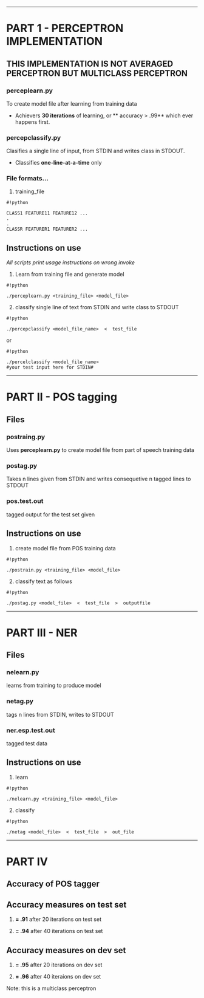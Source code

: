 ------------------------------------------------------------------------------------------------------------------------------------------
# PART 1  - PERCEPTRON  IMPLEMENTATION #

## THIS IMPLEMENTATION IS NOT AVERAGED PERCEPTRON BUT MULTICLASS PERCEPTRON ##

### perceplearn.py ###

To create model file after learning from training data

* Achievers **30 iterations** of learning, or ** accuracy > .99** which ever happens first.

### percepclassify.py ###

Clasifies a single line of input, from STDIN and writes class in STDOUT.

* Classifies **one-line-at-a-time** only

### File formats... ###

1. training_file 

```
#!python

CLASS1 FEATURE11 FEATURE12 ...
.
.
CLASSR FEATURER1 FEATURER2 ...

```
## Instructions on use ##
*All scripts print usage instructions on wrong invoke*

1. Learn from training file and generate model


```
#!python

./perceplearn.py <training_file> <model_file>
```
2. classify single line of text from STDIN and write class to STDOUT

```
#!python

./percepclassify <model_file_name>  <  test_file
```
or

```
#!python

./percelclassify <model_file_name>  
#your test input here for STDIN#
```

----------------------------------------------------------------------------------------------------------------------------
# PART II - POS tagging #

## Files ##

### postraing.py ###

Uses **perceplearn.py** to create model file from part of speech training data

### postag.py ###

Takes n lines given from STDIN and writes consequetive n tagged lines to STDOUT

### pos.test.out ###

tagged output for the test set given

## Instructions on use ##

1. create model file from POS training data


```
#!python

./postrain.py <training_file> <model_file>

```
 
2. classify text as follows


```
#!python

./postag.py <model_file>  <  test_file  >  outputfile 
```
-------------------------------------------------------------------------------------------------------------------------------------------
# PART III - NER #


## Files ##

### nelearn.py ###

learns from training to produce model

### netag.py ###

tags n lines from STDIN, writes to STDOUT

### ner.esp.test.out ###

tagged test data

## Instructions on use ##

1. learn


```
#!python

./nelearn.py <training_file> <model_file>
```

2. classify


```
#!python

./netag <model_file>  <  test_file  >  out_file
```
-----------------------------------------------------------------------------------------------------------------------------------------

# PART IV #

## Accuracy of POS tagger ##

## Accuracy measures on test set ##

1. **=   .91** after 20 iterations on test set

2. **=   .94** after 40 iterations on test set

## Accuracy measures on dev set ##

1. **=  .95** after 20 iterations on dev set

2. **=  .96** after 40 iteraions on dev set

Note: this is a multiclass perceptron